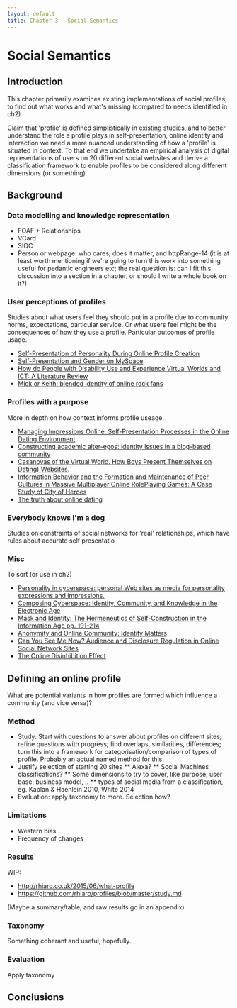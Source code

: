 ```yaml
---
layout: default
title: Chapter 3 - Social Semantics
---
```


# Social Semantics

## Introduction

This chapter primarily examines existing implementations of social profiles, to find out what works and what's missing (compared to needs identified in ch2).

Claim that 'profile' is defined simplistically in existing studies, and to better understand the role a profile plays in self-presentation, online identity and interaction we need a more nuanced understanding of how a 'profile' is situated in context. To that end we undertake an empirical analysis of digital representations of users on 20 different social websites and derive a classification framework to enable profiles to be considered along different dimensions (or something).

## Background

### Data modelling and knowledge representation

* FOAF + Relationships
* VCard
* SIOC
* Person or webpage: who cares, does it matter, and httpRange-14 (it is at least worth mentioning if we're going to turn this work into something useful for pedantic engineers etc; the real question is: can I fit this discussion into a section in a chapter, or should I write a whole book on it?)

### User perceptions of profiles

Studies about what users feel they should put in a profile due to community norms, expectations, particular service. Or what users feel might be the consequences of how they use a profile. Particular outcomes of profile usage.

* [Self-Presentation of Personality During Online Profile Creation](https://www.aaai.org/ocs/index.php/ICWSM/09/paper/viewFile/156/482)
* [Self-Presentation and Gender on MySpace](https://www.researchgate.net/publication/222435595_Self-Presentation_and_Gender_on_MySpace)
* [How do People with Disability Use and Experience Virtual Worlds and ICT: A Literature Review](https://journals.tdl.org/jvwr/index.php/jvwr/article/viewFile/6173/5977)
* [Mick or Keith: blended identity of online rock fans](http://download.springer.com/static/pdf/515/art%253A10.1007%252Fs12394-009-0015-5.pdf?originUrl=http%3A%2F%2Flink.springer.com%2Farticle%2F10.1007%2Fs12394-009-0015-5&token2=exp=1454607007~acl=%2Fstatic%2Fpdf%2F515%2Fart%25253A10.1007%25252Fs12394-009-0015-5.pdf%3ForiginUrl%3Dhttp%253A%252F%252Flink.springer.com%252Farticle%252F10.1007%252Fs12394-009-0015-5*~hmac=857c96e9bbf2551fe5a284c7ae7af3136d8ad2f82d8f48c12967dd96fd4827eb)

### Profiles with a purpose

More in depth on how context informs profile useage.

* [Managing Impressions Online: Self-Presentation Processes in the Online Dating Environment](http://onlinelibrary.wiley.com/doi/10.1111/j.1083-6101.2006.00020.x/full)
* [Constructing academic alter-egos: identity issues in a blog-based community](http://download.springer.com/static/pdf/526/art%253A10.1007%252Fs12394-009-0020-8.pdf?originUrl=http%3A%2F%2Flink.springer.com%2Farticle%2F10.1007%2Fs12394-009-0020-8&token2=exp=1454607008~acl=%2Fstatic%2Fpdf%2F526%2Fart%25253A10.1007%25252Fs12394-009-0020-8.pdf%3ForiginUrl%3Dhttp%253A%252F%252Flink.springer.com%252Farticle%252F10.1007%252Fs12394-009-0020-8*~hmac=19ee001e710533a633cd3e827bafee6bf6017106127489f26f407924383cfa82)
* [Casanovas of the Virtual World. How Boys Present Themselves on Dating) Websites.](https://www.researchgate.net/publication/47502962_Casanova_s_of_the_Virtual_World_How_Boys_Present_Themselves_on_Dating_Websites)
* [Information Behavior and the Formation and Maintenance of Peer Cultures in Massive Multiplayer Online RolePlaying Games: A Case Study of City of Heroes](http://www.digra.org/wp-content/uploads/digital-library/06278.15067.pdf)
* [The truth about online dating](http://drrobertepstein.com/pdf/Epstein-TheTruthAboutOnlineDating-2-07.pdf?lbisphpreq=1)

### Everybody knows I'm a dog

Studies on constraints of social networks for 'real' relationships, which have rules about accurate self presentatio

### Misc

To sort (or use in ch2)

* [Personality in cyberspace: personal Web sites as media for personality expressions and impressions.](http://www.ncbi.nlm.nih.gov/pubmed/16784349)
* [Composing Cyberspace: Identity, Community, and Knowledge in the Electronic Age](https://books.google.com/books?id=jasQAQAAMAAJ)
* [Mask and Identity: The Hermeneutics of Self-Construction in the Information Age  pp. 191-214](http://ebooks.cambridge.org/chapter.jsf?bid=CBO9780511606373&cid=CBO9780511606373A021)
* [Anonymity and Online Community: Identity Matters](http://www.webcitation.org/query?url=http%3A%2F%2Falistapart.com%2Farticles%2Fidentitymatters&date=2008-09-28)
* [Can You See Me Now? Audience and Disclosure Regulation in Online Social Network Sites](http://bst.sagepub.com/content/28/1/20)
* [The Online Disinhibition Effect](http://online.liebertpub.com/doi/abs/10.1089/1094931041291295)

## Defining an online profile

What are potential variants in how profiles are formed which influence a community (and vice versa)?

### Method

* Study: Start with questions to answer about profiles on different sites; refine questions with progress; find overlaps, similarities, differences; turn this into a framework for categorisation/comparison of types of profile. Probably an actual named method for this.
* Justify selection of starting 20 sites
** Alexa?
** Social Machines classifications?
** Some dimensions to try to cover, like purpose, user base, business model, ..
** types of social media from a classification, eg. Kaplan & Haenlein 2010, White 2014
* Evaluation: apply taxonomy to more. Selection how?

### Limitations

* Western bias
* Frequency of changes

### Results

WIP:

* http://rhiaro.co.uk/2015/06/what-profile
* https://github.com/rhiaro/profiles/blob/master/study.md

(Maybe a summary/table, and raw results go in an appendix)

### Taxonomy

Something coherant and useful, hopefully.

### Evaluation

Apply taxonomy

## Conclusions